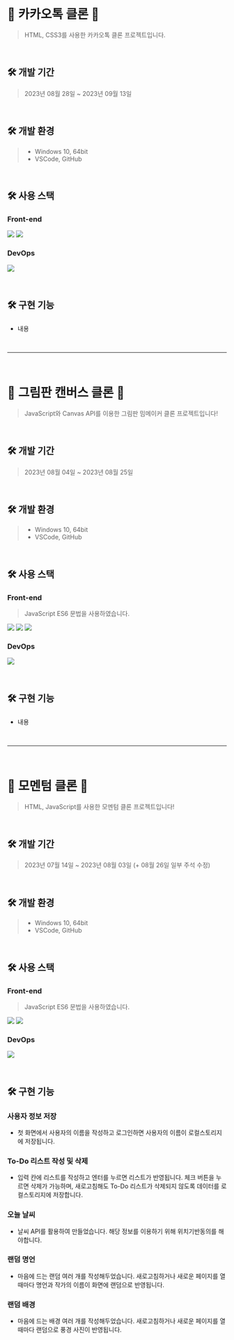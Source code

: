 # 💬 카카오톡 클론 💬
> HTML, CSS3를 사용한 카카오톡 클론 프로젝트입니다.
<br>

## 🛠 개발 기간
> 2023년 08월 28일 ~ 2023년 09월 13일
<br>

## 🛠 개발 환경
> * Windows 10, 64bit
> * VSCode, GitHub
<br>

## 🛠 사용 스택
### Front-end
  <p>
    <!-- HTML5 스킬 아이콘 -->
    <img src="https://img.shields.io/badge/HTML5-E34F26?style=for-the-badge&logo=html5&logoColor=white"/>
    <!-- CSS3 스킬 아이콘 -->
    <img src="https://img.shields.io/badge/CSS3-1572B6?style=for-the-badge&logo=CSS3&logoColor=white">
  </p>

### DevOps
  <p>
    <!-- GitHub 스킬 아이콘 -->
    <img src="https://img.shields.io/badge/GitHub-100000?style=for-the-badge&logo=github&logoColor=white"/>
  </p>
<br>

## 🛠 구현 기능
### 
* 내용
<br>


----------------------------------------------------------------------------------------------------
<br>

# 🎨 그림판 캔버스 클론 🎨
> JavaScript와 Canvas API를 이용한 그림판 밈메이커 클론 프로젝트입니다!
<br>

## 🛠 개발 기간
> 2023년 08월 04일 ~ 2023년 08월 25일
<br>

## 🛠 개발 환경
> * Windows 10, 64bit
> * VSCode, GitHub
<br>

## 🛠 사용 스택
### Front-end
> JavaScript ES6 문법을 사용하였습니다.
  <p>
    <!-- HTML5 스킬 아이콘 -->
    <img src="https://img.shields.io/badge/HTML5-E34F26?style=for-the-badge&logo=html5&logoColor=white"/>
    <!-- CSS3 스킬 아이콘 -->
    <img src="https://img.shields.io/badge/CSS3-1572B6?style=for-the-badge&logo=CSS3&logoColor=white">
    <!-- JavaScript 스킬 아이콘 -->
    <img src="https://img.shields.io/badge/JavaScript-F7DF1E?style=for-the-badge&logo=JavaScript&logoColor=white"/>
  </p>

### DevOps
  <p>
    <!-- GitHub 스킬 아이콘 -->
    <img src="https://img.shields.io/badge/GitHub-100000?style=for-the-badge&logo=github&logoColor=white"/>
  </p>
<br>

## 🛠 구현 기능
### 
* 내용
<br>


----------------------------------------------------------------------------------------------------
<br>

# 📒 모멘텀 클론 📒
> HTML, JavaScript를 사용한 모멘텀 클론 프로젝트입니다!
<br>

## 🛠 개발 기간
> 2023년 07월 14일 ~ 2023년 08월 03일
  (+ 08월 26일 일부 주석 수정)
<br>

## 🛠 개발 환경
> * Windows 10, 64bit
> * VSCode, GitHub
<br>

## 🛠 사용 스택
### Front-end
> JavaScript ES6 문법을 사용하였습니다.
  <p>
    <!-- HTML5 스킬 아이콘 -->
    <img src="https://img.shields.io/badge/HTML5-E34F26?style=for-the-badge&logo=html5&logoColor=white"/>
    <!-- JavaScript 스킬 아이콘 -->
    <img src="https://img.shields.io/badge/JavaScript-F7DF1E?style=for-the-badge&logo=JavaScript&logoColor=white"/>
  </p>

### DevOps
  <p>
    <!-- GitHub 스킬 아이콘 -->
    <img src="https://img.shields.io/badge/GitHub-100000?style=for-the-badge&logo=github&logoColor=white"/>
  </p>
<br>

## 🛠 구현 기능
### 사용자 정보 저장
* 첫 화면에서 사용자의 이름을 작성하고 로그인하면
  사용자의 이름이 로컬스토리지에 저장됩니다.
### To-Do 리스트 작성 및 삭제
 * 입력 칸에 리스트를 작성하고 엔터를 누르면 리스트가 반영됩니다.
   체크 버튼을 누르면 삭제가 가능하며,
   새로고침해도 To-Do 리스트가 삭제되지 않도록
  데이터를 로컬스토리지에 저장합니다.
### 오늘 날씨
 * 날씨 API를 활용하여 만들었습니다.
   해당 정보를 이용하기 위해 위치기반동의를 해야합니다.
### 랜덤 명언
 * 마음에 드는 랜덤 여러 개를 작성해두었습니다.
   새로고침하거나 새로운 페이지를 열 때마다
   명언과 작가의 이름이 화면에 랜덤으로 반영됩니다.
### 랜덤 배경
 * 마음에 드는 배경 여러 개를 작성해두었습니다.
   새로고침하거나 새로운 페이지를 열 때마다
   랜덤으로 풍경 사진이 반영됩니다.
